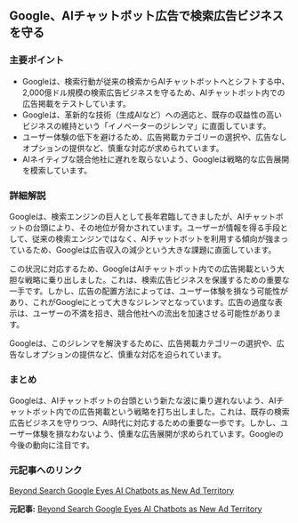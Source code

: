 ## Google、AIチャットボット広告で検索広告ビジネスを守る

### 主要ポイント

* Googleは、検索行動が従来の検索からAIチャットボットへとシフトする中、2,000億ドル規模の検索広告ビジネスを守るため、AIチャットボット内での広告掲載をテストしています。
* Googleは、革新的な技術（生成AIなど）への適応と、既存の収益性の高いビジネスの維持という「イノベーターのジレンマ」に直面しています。
* ユーザー体験の低下を避けるため、広告掲載カテゴリーの選択や、広告なしオプションの提供など、慎重な対応が求められています。
* AIネイティブな競合他社に遅れを取らないよう、Googleは戦略的な広告展開を模索しています。

### 詳細解説

Googleは、検索エンジンの巨人として長年君臨してきましたが、AIチャットボットの台頭により、その地位が脅かされています。ユーザーが情報を得る手段として、従来の検索エンジンではなく、AIチャットボットを利用する傾向が強まっているため、Googleは広告収入の減少という大きな課題に直面しています。

この状況に対応するため、GoogleはAIチャットボット内での広告掲載という大胆な戦略に乗り出しました。これは、検索広告ビジネスを保護するための重要な一手です。しかし、広告の配置方法によっては、ユーザー体験を損なう可能性があり、これがGoogleにとって大きなジレンマとなっています。広告の過度な表示は、ユーザーの不満を招き、競合他社への流出を加速させる可能性があります。

Googleは、このジレンマを解決するために、広告掲載カテゴリーの選択や、広告なしオプションの提供など、慎重な対応を迫られています。

### まとめ

Googleは、AIチャットボットの台頭という新たな波に乗り遅れないよう、AIチャットボット内での広告掲載という戦略を打ち出しました。これは、既存の検索広告ビジネスを守りつつ、AI時代に対応するための重要な一歩です。しかし、ユーザー体験を損なわないよう、慎重な広告展開が求められています。Googleの今後の動向に注目です。

### 元記事へのリンク

[Beyond Search Google Eyes AI Chatbots as New Ad Territory](https://www.pymnts.com/artificial-intelligence/2024/beyond-search-google-eyes-ai-chatbots-as-new-ad-territory/)


**元記事:** [Beyond Search Google Eyes AI Chatbots as New Ad Territory](https://www.pymnts.com/artificial-intelligence-2/2025/beyond-search-google-eyes-ai-chatbots-as-new-ad-territory/)